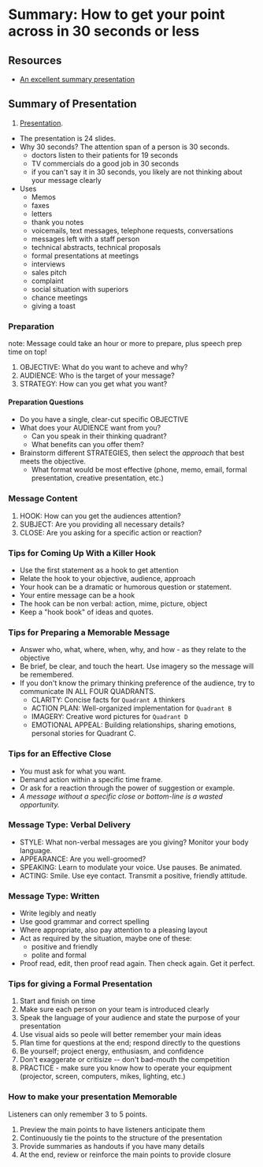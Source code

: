 # Summary: How to get your point across in 30 seconds or less




## Resources

- [An excellent summary presentation](https://www.slideshare.net/ahmedzeen6/how-to-get-your-point-across-in-your-point-30-secs)


##  Summary of Presentation

1. [Presentation](https://www.slideshare.net/ahmedzeen6/how-to-get-your-point-across-in-your-point-30-secs).

- The presentation is 24 slides.
- Why 30 seconds? The attention span of a person is 30 seconds.
  - doctors listen to their patients for 19 seconds
  - TV commercials do a good job in 30 seconds
  - if you can't say it in 30 seconds, you likely are not thinking about your message clearly 
- Uses
  - Memos
  - faxes
  - letters
  - thank you notes
  - voicemails, text messages, telephone requests, conversations
  - messages left with a staff person
  - technical abstracts, technical proposals
  - formal presentations at meetings
  - interviews
  - sales pitch
  - complaint
  - social situation with superiors
  - chance meetings
  - giving a toast


### Preparation 

note: Message could take an hour or more to prepare, plus speech prep time on top!

1. OBJECTIVE: What do you want to acheve and why?
1. AUDIENCE: Who is the target of your message?
1. STRATEGY: How can you get what you want?


#### Preparation Questions
  - Do you have a single, clear-cut specific OBJECTIVE
  - What does your AUDIENCE want from you? 
    - Can you speak in their thinking quadrant?
    - What benefits can you offer them?
  - Brainstorm different STRATEGIES, then select the *approach* that best meets the objective.
    - What format would be most effective (phone, memo, email, formal presentation, creative presentation, etc.)


### Message Content

1. HOOK: How can you get the audiences attention?
1. SUBJECT: Are you providing all necessary details?
1. CLOSE: Are you asking for a specific action or reaction?


### Tips for Coming Up With a Killer Hook

- Use the first statement as a hook to get attention
- Relate the hook to your objective, audience, approach
- Your hook can be a dramatic or humorous question or statement.
- Your entire message can be a hook
- The hook can be non verbal: action, mime, picture, object
- Keep a "hook book" of ideas and quotes.


### Tips for Preparing a Memorable Message

- Answer who, what, where, when, why, and how - as they relate to the objective
- Be brief, be clear, and touch the heart. Use imagery so the message will be remembered.
- If you don't know the primary thinking preference of the audience, try to communicate IN ALL FOUR QUADRANTS.
  - CLARITY: Concise facts for `Quadrant A` thinkers
  - ACTION PLAN: Well-organized implementation for `Quadrant B`
  - IMAGERY: Creative word pictures for `Quadrant D`
  - EMOTIONAL APPEAL: Building relationships, sharing emotions, personal stories for Quadrant C.


### Tips for an Effective Close

- You must ask for what you want.
- Demand action within a specific time frame.
- Or ask for a reaction through the power of suggestion or example.
- *A message without a specific close or bottom-line is a wasted opportunity.*


### Message Type: Verbal Delivery

- STYLE: What non-verbal messages are you giving? Monitor your body language.
- APPEARANCE: Are you well-groomed?
- SPEAKING: Learn to modulate your voice. Use pauses. Be animated.
- ACTING: Smile. Use eye contact. Transmit a positive, friendly attitude.


### Message Type: Written

- Write legibly and neatly
- Use good grammar and correct spelling
- Where appropriate, also pay attention to a pleasing layout
- Act as required by the situation, maybe one of these:
    - positive and friendly
    - polite and formal
- Proof read, edit, then proof read again. Then check again. Get it perfect.


### Tips for giving a Formal Presentation

1. Start and finish on time
1. Make sure each person on your team is introduced clearly
1. Speak the language of your audience and state the purpose of your presentation
1. Use visual aids so peole will better remember your main ideas
1. Plan time for questions at the end; respond directly to the questions
1. Be yourself; project energy, enthusiasm, and confidence
1. Don't exaggerate or critisize -- don't bad-mouth the competition 
1. PRACTICE - make sure you know how to operate your equipment (projector, screen, computers, mikes, lighting, etc.)


### How to make your presentation Memorable

Listeners can only remember 3 to 5 points.

1. Preview the main points to have listeners anticipate them
1. Continuously tie the points to the structure of the presentation
1. Provide summaries as handouts if you have many details
1. At the end, review or reinforce the main points to provide closure



